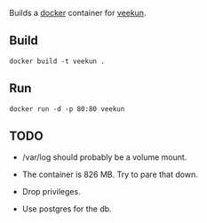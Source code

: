 Builds a [docker][] container for [veekun][].

[docker]: https://docker.com
[veekun]: http://veekun.com

Build
---

    docker build -t veekun .

Run
---

    docker run -d -p 80:80 veekun

TODO
---

- /var/log should probably be a volume mount.

- The container is 826 MB. Try to pare that down.

- Drop privileges.

- Use postgres for the db.
